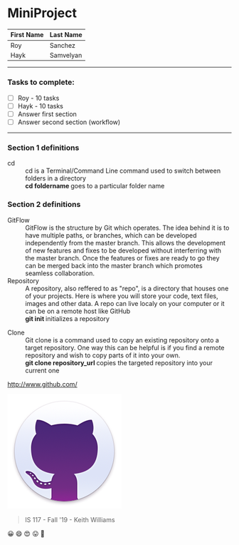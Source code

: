# MiniProject

First Name | Last Name
------------ | -------------
Roy          | Sanchez 
Hayk         | Samvelyan
---
### Tasks to complete:
- [ ] Roy - 10 tasks
- [ ] Hayk - 10 tasks
- [ ] Answer first section
- [ ] Answer second section (workflow)

---

### Section 1 definitions

<dl>
  <dt>cd</dt>
  <dd>cd is a Terminal/Command Line command used to switch between folders in a directory</dd>

  <dd> <b> cd foldername </b> goes to a particular folder name </dd>

### Section 2 definitions

<dl>
  <dt>GitFlow</dt>
  <dd>GitFlow is the structure by Git which operates. The idea behind it is to have multiple paths,
  or branches, which can be developed independently from the master branch. This allows the 
  development of new features and fixes to be developed without interferring with the master branch.
  Once the features or fixes are ready to go they can be merged back into the master branch which
  promotes seamless collaboration.</dd>
  
  <dt>Repository</dt>
  <dd>A repository, also reffered to as "repo", is a directory that houses one of your projects.
  Here is where you will store your code, text files, images and other data. A repo can live 
  localy on your computer or it can be on a remote host like GitHub</dd>
  
  <dd> <b> git init </b> initializes a repository </dd>
  
  <dl>
  <dt>Clone</dt>
  <dd>Git clone is a command used to copy an existing repository onto a target repository. One way
  this can be helpful is if you find a remote repository and wish to copy parts of it into your own.</dd>
  
  <dd> <b> git clone repository_url  </b> copies the targeted repository into your current one </dd>

</dl>


http://www.github.com/ 

![GitHub Logo](/images/giticon.png)

> IS 117 - Fall '19 - Keith Williams

:grinning: :smile: :heart_eyes: :stuck_out_tongue: :cowboy_hat_face:
